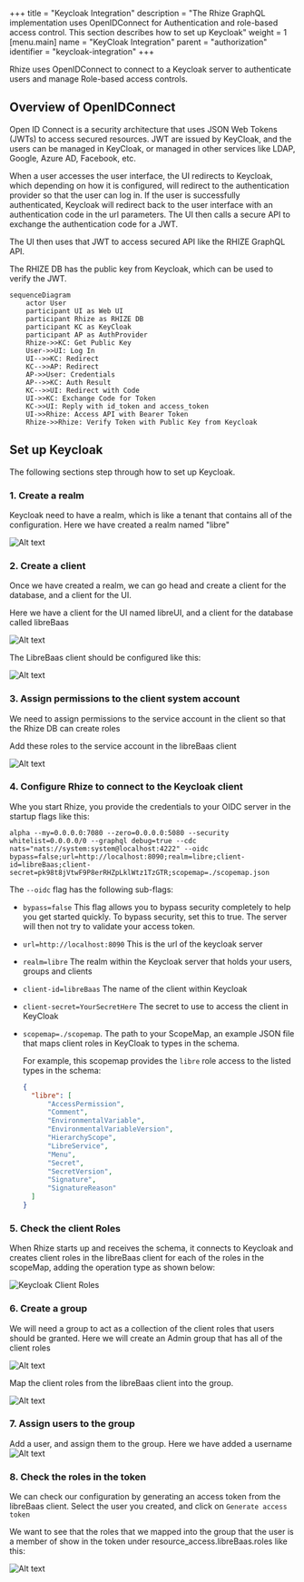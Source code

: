 +++
title = "Keycloak Integration"
description = "The Rhize GraphQL implementation uses OpenIDConnect for Authentication and role-based access control. This section describes how to set up Keycloak"
weight = 1
[menu.main]
    name = "KeyCloak Integration"
    parent = "authorization"
    identifier = "keycloak-integration"
+++


Rhize uses OpenIDConnect to connect to a Keycloak server to authenticate users and manage Role-based access controls.

## Overview of OpenIDConnect

Open ID Connect is a security architecture that uses JSON Web Tokens (JWTs) to access secured resources.
JWT are issued by KeyCloak, and the users can be managed in KeyCloak, or managed in other services like LDAP, Google, Azure AD, Facebook, etc.

When a user accesses the user interface, the UI redirects to Keycloak, which depending on how it is configured, will redirect to the authentication provider so that the user can log in. If the user is successfully authenticated, Keycloak will redirect back to the user interface with an authentication code in the url parameters.
The UI then calls a secure API to exchange the authentication code for a JWT.

The UI then uses that JWT to access secured API like the RHIZE GraphQL API.

The RHIZE DB has the public key from Keycloak, which can be used to verify the JWT.

```mermaid
sequenceDiagram
	actor User
	participant UI as Web UI
	participant Rhize as RHIZE DB
	participant KC as KeyCloak
	participant AP as AuthProvider
	Rhize->>KC: Get Public Key
	User->>UI: Log In
	UI-->>KC: Redirect
	KC-->>AP: Redirect
	AP->>User: Credentials
	AP-->>KC: Auth Result
	KC-->>UI: Redirect with Code
	UI->>KC: Exchange Code for Token
	KC->>UI: Reply with id_token and access_token
	UI->>Rhize: Access API with Bearer Token
	Rhize->>Rhize: Verify Token with Public Key from Keycloak

```

## Set up Keycloak

The following sections step through how to set up Keycloak.

### 1. Create a realm

Keycloak need to have a realm, which is like a tenant that contains all of the configuration.
Here we have created a realm named "libre"

![Alt text](/images/graphql/Screenshot%202023-08-12%20at%205.39.15%20pm.png)

### 2. Create a client

Once we have created a realm, we can go head and create a client for the database, and a client for the UI.

Here we have a client for the UI named libreUI, and a client for the database called libreBaas

![Alt text](/images/graphql/Screenshot%202023-08-12%20at%205.41.00%20pm.png)

The LibreBaas client should be configured like this:

![Alt text](/images/graphql/Screenshot%202023-08-12%20at%205.43.51%20pm.png)

### 3. Assign permissions to the client system account

We need to assign permissions to the service account in the client so that the Rhize DB can create roles

Add these roles to the service account in the libreBaas client

![Alt text](/images/graphql/Screenshot%202023-08-12%20at%205.45.47%20pm.png)

### 4. Configure Rhize to connect to the Keycloak client

Whe you start Rhize, you provide the credentials to your OIDC server in the startup flags like this:

```shell
alpha --my=0.0.0.0:7080 --zero=0.0.0.0:5080 --security whitelist=0.0.0.0/0 --graphql debug=true --cdc nats="nats://system:system@localhost:4222" --oidc bypass=false;url=http://localhost:8090;realm=libre;client-id=libreBaas;client-secret=pk98t8jVtwF9P8erRHZpLklWtz1TzGTR;scopemap=./scopemap.json
```

The `--oidc` flag has the following sub-flags:

- `bypass=false` This flag allows you to bypass security completely to help you get started quickly. To bypass security, set this to true. The server will then not try to validate your access token.
- `url=http://localhost:8090`  This is the url of the keycloak server
- `realm=libre` The realm within the Keycloak server that holds your users, groups and clients
- `client-id=libreBaas` The name of the client within Keycloak
- `client-secret=YourSecretHere` The secret to use to access the client in KeyCloak
- `scopemap=./scopemap`. The path to your ScopeMap, an example JSON file that maps client roles in KeyCloak to types in the schema.

  For example, this scopemap provides the `libre` role access to the listed types in the schema:

  ```json
  {
  	"libre": [
  		"AccessPermission",
  		"Comment",
  		"EnvironmentalVariable",
  		"EnvironmentalVariableVersion",
  		"HierarchyScope",
  		"LibreService",
  		"Menu",
  		"Secret",
  		"SecretVersion",
  		"Signature",
  		"SignatureReason"
  	]
  }
  ```

### 5. Check the client Roles

When Rhize starts up and receives the schema, it connects to Keycloak and creates client roles in the libreBaas client for each of the roles in the scopeMap, adding the operation type as shown below:

![Keycloak Client Roles](/images/graphql/KeyCloakClientRoles.png)

### 6. Create a group

We will need a group to act as a collection of the client roles that users should be granted. Here we will create an Admin group that has all of the client roles

![Alt text](/images/graphql/Screenshot%202023-08-12%20at%205.48.02%20pm.png)

Map the client roles from the libreBaas client into the group.

![Alt text](/images/graphql/Screenshot%202023-08-12%20at%205.49.23%20pm.png)

### 7. Assign users to the group

Add a user, and assign them to the group. Here we have added a username
![Alt text](/images/graphql/Screenshot%202023-08-12%20at%205.51.59%20pm.png)

### 8. Check the roles in the token

We can check our configuration by generating an access token from the libreBaas client.
Select the user you created, and click on `Generate access token`

We want to see that the roles that we mapped into the group that the user is a member of show in the token under resource_access.libreBaas.roles like this:

![Alt text](/images/graphql/Screenshot%202023-08-12%20at%205.53.38%20pm.png)
